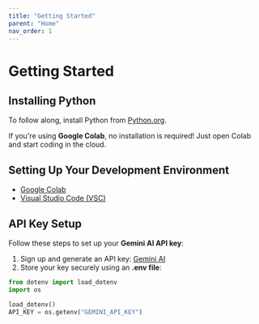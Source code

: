 ```yaml
---
title: "Getting Started"
parent: "Home"
nav_order: 1
---
```


# Getting Started  

## Installing Python  
To follow along, install Python from [Python.org](https://www.python.org/downloads/).  

If you're using **Google Colab**, no installation is required! Just open Colab and start coding in the cloud.  

## Setting Up Your Development Environment  
- [Google Colab](https://colab.research.google.com/)  
- [Visual Studio Code (VSC)](https://code.visualstudio.com/)  

## API Key Setup  
Follow these steps to set up your **Gemini AI API key**:  

1. Sign up and generate an API key: [Gemini AI](https://ai.google.dev/)  
2. Store your key securely using an **.env file**:  

```python
from dotenv import load_dotenv
import os

load_dotenv()
API_KEY = os.getenv("GEMINI_API_KEY")
